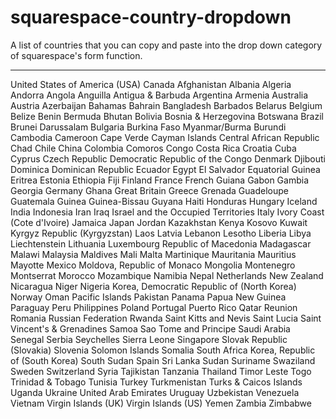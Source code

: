 # squarespace-country-dropdown
A list of countries that you can copy and paste into the drop down category of squarespace's form function.

----
United States of America (USA)
Canada
Afghanistan
Albania
Algeria
Andorra
Angola
Anguilla
Antigua & Barbuda
Argentina
Armenia
Australia
Austria
Azerbaijan
Bahamas
Bahrain
Bangladesh
Barbados
Belarus
Belgium
Belize
Benin
Bermuda
Bhutan
Bolivia
Bosnia & Herzegovina
Botswana
Brazil
Brunei Darussalam
Bulgaria
Burkina Faso
Myanmar/Burma
Burundi
Cambodia
Cameroon
Cape Verde
Cayman Islands
Central African Republic
Chad
Chile
China
Colombia
Comoros
Congo
Costa Rica
Croatia
Cuba
Cyprus
Czech Republic
Democratic Republic of the Congo
Denmark
Djibouti
Dominica
Dominican Republic
Ecuador
Egypt
El Salvador
Equatorial Guinea
Eritrea
Estonia
Ethiopia
Fiji
Finland
France
French Guiana
Gabon
Gambia
Georgia
Germany
Ghana
Great Britain
Greece
Grenada
Guadeloupe
Guatemala
Guinea
Guinea-Bissau
Guyana
Haiti
Honduras
Hungary
Iceland
India
Indonesia
Iran
Iraq
Israel and the Occupied Territories
Italy
Ivory Coast (Cote d'Ivoire)
Jamaica
Japan
Jordan
Kazakhstan
Kenya
Kosovo
Kuwait
Kyrgyz Republic (Kyrgyzstan)
Laos
Latvia
Lebanon
Lesotho
Liberia
Libya
Liechtenstein
Lithuania
Luxembourg
Republic of Macedonia
Madagascar
Malawi
Malaysia
Maldives
Mali
Malta
Martinique
Mauritania
Mauritius
Mayotte
Mexico
Moldova, Republic of
Monaco
Mongolia
Montenegro
Montserrat
Morocco
Mozambique
Namibia
Nepal
Netherlands
New Zealand
Nicaragua
Niger
Nigeria
Korea, Democratic Republic of (North Korea)
Norway
Oman
Pacific Islands
Pakistan
Panama
Papua New Guinea
Paraguay
Peru
Philippines
Poland
Portugal
Puerto Rico
Qatar
Reunion
Romania
Russian Federation
Rwanda
Saint Kitts and Nevis
Saint Lucia
Saint Vincent's & Grenadines
Samoa
Sao Tome and Principe
Saudi Arabia
Senegal
Serbia
Seychelles
Sierra Leone
Singapore
Slovak Republic (Slovakia)
Slovenia
Solomon Islands
Somalia
South Africa
Korea, Republic of (South Korea)
South Sudan
Spain
Sri Lanka
Sudan
Suriname
Swaziland
Sweden
Switzerland
Syria
Tajikistan
Tanzania
Thailand
Timor Leste
Togo
Trinidad & Tobago
Tunisia
Turkey
Turkmenistan
Turks & Caicos Islands
Uganda
Ukraine
United Arab Emirates
Uruguay
Uzbekistan
Venezuela
Vietnam
Virgin Islands (UK)
Virgin Islands (US)
Yemen
Zambia
Zimbabwe
